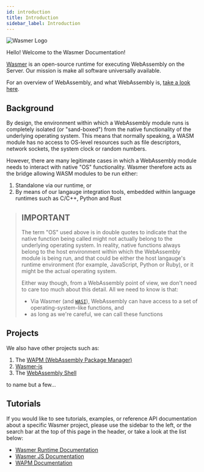 ```yaml
---
id: introduction
title: Introduction
sidebar_label: Introduction
---
```


![Wasmer Logo](/img/wasmer-logo.svg)

Hello! Welcome to the Wasmer Documentation!

[Wasmer](https://wasmer.io/) is an open-source runtime for executing WebAssembly on the Server. Our mission is make all software universally available. 

For an overview of WebAssembly, and what WebAssembly is, [take a look here](https://webassembly.org/).

## Background

By design, the environment within which a WebAssembly module runs is completely isolated (or "sand-boxed") from the native functionality of the underlying operating system.  This means that normally speaking, a WASM module has no access to OS-level resources such as file descriptors, network sockets, the system clock or random numbers.

However, there are many legitimate cases in which a WebAssembly module needs to interact with native "OS" functionality.  Wasmer therefore acts as the bridge allowing WASM modules to be run either:

1. Standalone via our runtime, or
1. By means of our langauge integration tools, embedded within language runtimes such as C/C++, Python and Rust

> ## IMPORTANT  
> The term "OS" used above is in double quotes to indicate that the native function being called might not actually belong to the underlying operating system.  In reality, native functions always belong to the host environment within which the WebAssembly module is being run, and that could be either the host langauge's runtime environment (for example, JavaScript, Python or Ruby), or it might be the actual operating system.
>
> Either way though, from a WebAssembly point of view, we don't need to care too much about this detail. All we need to know is that:
> 
> * Via Wasmer (and [`WASI`](https://wasi.dev)), WebAssembly can have access to a set of operating-system-like functions, and
> * as long as we're careful, we can call these functions


## Projects

We also have other projects such as:

1. The [WAPM (WebAssembly Package Manager)](https://wapm.io/)
1. [Wasmer-js](https://github.com/wasmerio/wasmer-js)
1. The [WebAssembly Shell](https://webassembly.sh/)

to name but a few...

## Tutorials

If you would like to see tutorials, examples, or reference API documentation about a specific Wasmer project, please use the sidebar to the left, or the search bar at the top of this page in the header, or take a look at the list below:

* [Wasmer Runtime Documentation](/runtime/runtime)
* [Wasmer JS Documentation](/wasmer-js/wasmer-js)
* [WAPM Documentation](/wapm/wapm)
